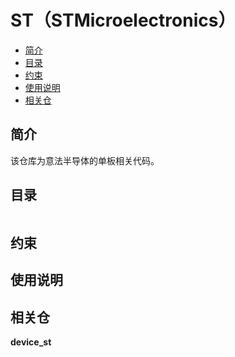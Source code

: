 # ST（STMicroelectronics）

-   [简介]()
-   [目录]()
-   [约束]()
-   [使用说明]()
-   [相关仓]()

## 简介<a name=""></a>

该仓库为意法半导体的单板相关代码。

## 目录<a name=""></a>

```

```

## 约束<a name=""></a>


## 使用说明<a name=""></a>


## 相关仓<a name=""></a>


**device\_st**

